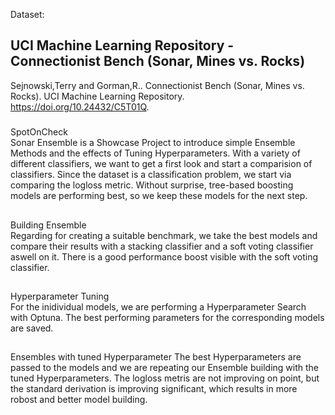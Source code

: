 Dataset:
## UCI Machine Learning Repository - Connectionist Bench (Sonar, Mines vs. Rocks)
Sejnowski,Terry and Gorman,R.. Connectionist Bench (Sonar, Mines vs. Rocks). UCI Machine Learning Repository. https://doi.org/10.24432/C5T01Q.

#####
SpotOnCheck  
Sonar Ensemble is a Showcase Project to introduce simple Ensemble Methods and the effects of Tuning Hyperparameters.
With a variety of different classifiers, we want to get a first look and start a comparision of classifiers. Since the dataset
is a classification problem, we start via comparing the logloss metric.
Without surprise, tree-based boosting models are performing best, so we keep these models for the next step.
##
Building Ensemble  
Regarding for creating a suitable benchmark, we take the best models and compare their results with a stacking classifier and a soft voting classifier aswell on it.
There is a good performance boost visible with the soft voting classifier.
##
Hyperparameter Tuning  
For the inidividual models, we are performing a Hyperparameter Search with Optuna. The best performing parameters for the corresponding models are saved.
##
Ensembles with tuned Hyperparameter
The best Hyperparameters are passed to the models and we are repeating our Ensemble building with the tuned Hyperparameters.
The logloss metris are not improving on point, but the standard derivation is improving significant, which results in more robost and better model building.


